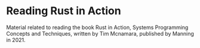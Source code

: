 # Reading Rust in Action

Material related to reading the book Rust in Action, Systems Programming Concepts and Techniques, written by Tim Mcnamara, published by Manning in 2021.
